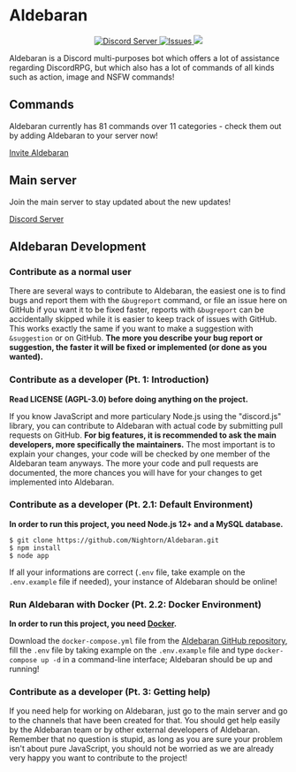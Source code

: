 # Aldebaran

<p align="center">
    <a href="https://discord.gg/3x6rXAv">
        <img src="https://discord.com/api/guilds/900096337901649921/widget.png?style=shield" alt="Discord Server">
    </a>     
    <a href="/issues">
        <img src="https://img.shields.io/github/issues/Nightorn/Aldebaran" alt="Issues">
    </a>
    <a href="https://www.codacy.com/app/nightorn/aldebaran?utm_source=github.com&amp;utm_medium=referral&amp;utm_content=Nightorn/Aldebaran&amp;utm_campaign=Badge_Grade"><img src="https://api.codacy.com/project/badge/Grade/ea232f66422c49bc934cf1e1e44d28b8"/></a>
</p>

Aldebaran is a Discord multi-purposes bot which offers a lot of assistance regarding DiscordRPG, but which also has a lot of commands of all kinds such as action, image and NSFW commands!

## Commands
Aldebaran currently has 81 commands over 11 categories - check them out by adding Aldebaran to your server now!

[Invite Aldebaran](https://discord.com/api/oauth2/authorize?client_id=437802197539880970&permissions=0&scope=bot)

## Main server
Join the main server to stay updated about the new updates!

[Discord Server](https://discord.gg/8J8ZH9AjsC)

## Aldebaran Development
### Contribute as a normal user
There are several ways to contribute to Aldebaran, the easiest one is to find bugs and report them with the `&bugreport` command, or file an issue here on GitHub if you want it to be fixed faster, reports with `&bugreport` can be accidentally skipped while it is easier to keep track of issues with GitHub. This works exactly the same if you want to make a suggestion with `&suggestion` or on GitHub. **The more you describe your bug report or suggestion, the faster it will be fixed or implemented (or done as you wanted).**
### Contribute as a developer (Pt. 1: Introduction)
**Read LICENSE (AGPL-3.0) before doing anything on the project.**

If you know JavaScript and more particulary Node.js using the "discord.js" library, you can contribute to Aldebaran with actual code by submitting pull requests on GitHub. **For big features, it is recommended to ask the main developers, more specifically the maintainers.** The most important is to explain your changes, your code will be checked by one member of the Aldebaran team anyways. The more your code and pull requests are documented, the more chances you will have for your changes to get implemented into Aldebaran.
### Contribute as a developer (Pt. 2.1: Default Environment)
**In order to run this project, you need Node.js 12+ and a MySQL database.**
```
$ git clone https://github.com/Nightorn/Aldebaran.git
$ npm install
$ node app
```
If all your informations are correct (`.env` file, take example on the `.env.example` file if needed), your instance of Aldebaran should be online!
### Run Aldebaran with Docker (Pt. 2.2: Docker Environment)
**In order to run this project, you need [Docker](https://www.docker.com).**

Download the `docker-compose.yml` file from the [Aldebaran GitHub repository](https://github.com/Nightorn/Aldebaran), fill the `.env` file by taking example on the `.env.example` file and type `docker-compose up -d` in a command-line interface; Aldebaran should be up and running!
### Contribute as a developer (Pt. 3: Getting help)
If you need help for working on Aldebaran, just go to the main server and go to the channels that have been created for that. You should get help easily by the Aldebaran team or by other external developers of Aldebaran. Remember that no question is stupid, as long as you are sure your problem isn't about pure JavaScript, you should not be worried as we are already very happy you want to contribute to the project!
